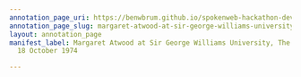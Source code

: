 ```yaml
---
annotation_page_uri: https://benwbrum.github.io/spokenweb-hackathon-development/annotations/margaret-atwood-at-sir-george-williams-university-the-poetry-series-18-october-1974-canvas-1-toc.json
annotation_page_slug: margaret-atwood-at-sir-george-williams-university-the-poetry-series-18-october-1974-canvas-1-toc
layout: annotation_page
manifest_label: Margaret Atwood at Sir George Williams University, The Poetry Series,
  18 October 1974

---
```

